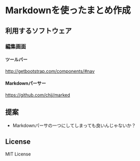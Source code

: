 # Markdownを使ったまとめ作成

## 利用するソフトウェア

### 編集画面

#### ツールバー

http://getbootstrap.com/components/#nav

#### Markdownパーサー

https://github.com/chjj/marked

## 提案

- Markdownパーサの一つにしてしまっても良いんじゃないか？

## License

MIT License
